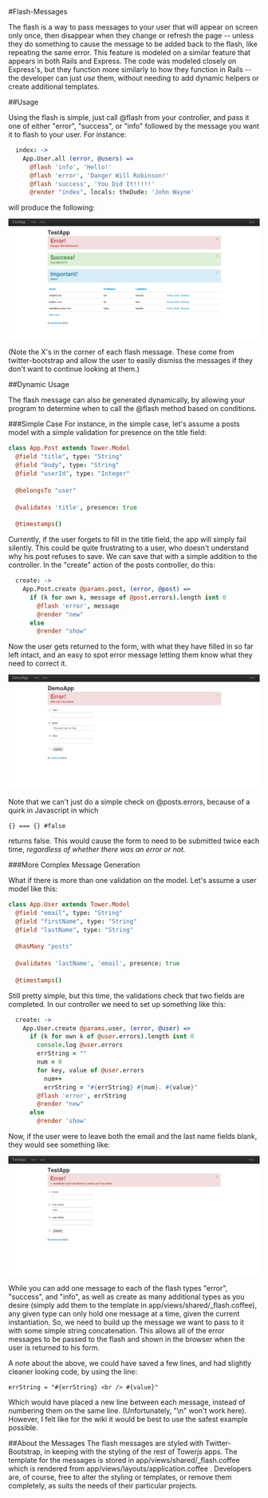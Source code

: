 #Flash-Messages

The flash is a way to pass messages to your user that will appear on screen only once, then disappear when they change or refresh the page -- unless they do something to cause the message to be added back to the flash, like repeating the same error.  This feature is modeled on a similar feature that appears in both Rails and Express.  The code was modeled closely on Express's, but they function more similarly to how they function in Rails --the developer can just *use* them, without needing to add dynamic helpers or create additional templates. 

##Usage

Using the flash is simple, just call @flash from your controller, and pass it one of either "error", "success", or "info" followed by the message you want it to flash to your user.  For instance:

```coffeescript
  index: ->
    App.User.all (error, @users) =>
      @flash 'info', 'Hello!'
      @flash 'error', 'Danger Will Robinson!'
      @flash 'success', 'You Did It!!!!!'
      @render "index", locals: theDude: 'John Wayne'
```

will produce the following:

![Three Flash Messages](https://github.com/edubkendo/flashMessages/raw/master/screenshots/flash_messages_demo.png "Three Flash Messages")

(Note the X's in the corner of each flash message. These come from twitter-bootstrap and allow the user to easily dismiss the messages if they don't want to continue looking at them.)

##Dynamic Usage

The flash message can also be generated dynamically, by allowing your program to determine when to call the @flash method based on conditions.

###Simple Case
For instance, in the simple case, let's assume a posts model with a simple validation for presence on the title field:

```coffeescript
class App.Post extends Tower.Model
  @field "title", type: "String"
  @field "body", type: "String"
  @field "userId", type: "Integer"

  @belongsTo "user"

  @validates 'title', presence: true

  @timestamps()
```

Currently, if the user forgets to fill in the title field, the app will simply fail silently.  This could be quite frustrating to a user, who doesn't understand why his post refuses to save.  We can save that with a simple addition to the controller. In the "create" action of the posts controller, do this:

```coffeescript
  create: ->
    App.Post.create @params.post, (error, @post) =>
      if (k for own k, message of @post.errors).length isnt 0
        @flash 'error', message
        @render "new"
      else
        @render "show"
```

Now the user gets returned to the form, with what they have filled in so far left intact, and an easy to spot error message letting them know what they need to correct it.

![Flash Messages: Single Error](https://github.com/edubkendo/flashMessages/raw/master/screenshots/flash_message_with_single_error.png "Flash Message with single error")

Note that we can't just do a simple check on @posts.errors, because of a quirk in Javascript in which 

    {} === {} #false

returns false.  This would cause the form to need to be submitted twice each time, *regardless of whether there was an error or not.*

###More Complex Message Generation

What if there is more than one validation on the model. Let's assume a user model like this:

```coffeescript
class App.User extends Tower.Model
  @field "email", type: "String"
  @field "firstName", type: "String"
  @field "lastName", type: "String"

  @hasMany "posts"

  @validates 'lastName', 'email', presence: true

  @timestamps()
```

Still pretty simple, but this time, the validations check that two fields are completed.  In our controller we need to set up something like this:

```coffeescript
  create: ->
    App.User.create @params.user, (error, @user) =>
      if (k for own k of @user.errors).length isnt 0
        console.log @user.errors
        errString = ""
        num = 0
        for key, value of @user.errors
          num++
          errString = "#{errString} #{num}. #{value}"
        @flash 'error', errString
        @render "new"
      else
        @render 'show'
```

Now, if the user were to leave both the email and the last name fields blank, they would see something like:

![Flash Messages: Multiple Errors](https://github.com/edubkendo/flashMessages/raw/master/screenshots/flash_messages_errors.png "Flash Message with two errors")

While you can add one message to each of the flash types "error", "success", and "info", as well as create as many additional types as you desire (simply add them to the template in app/views/shared/_flash.coffee), any given type can only hold one message at a time, given the current instantiation. So, we need to build up the message we want to pass to it with some simple string concatenation.  This allows all of the error messages to be passed to the flash and shown in the browser when the user is returned to his form.

A note about the above, we could have saved a few lines, and had slightly cleaner looking code, by using the line:

    errString = "#{errString} <br /> #{value}"

Which would have placed a new line between each message, instead of numbering them on the same line. (Unfortunately, "\n" won't work here). However, I felt like for the wiki it would be best to use the safest example possible.

##About the Messages
The flash messages are styled with Twitter-Bootstrap, in keeping with the styling of the rest of Towerjs apps.  The template for the messages is stored in app/views/shared/_flash.coffee which is rendered from app/views/layouts/application.coffee .  Developers are, of course, free to alter the styling or templates, or remove them completely, as suits the needs of their particular projects.